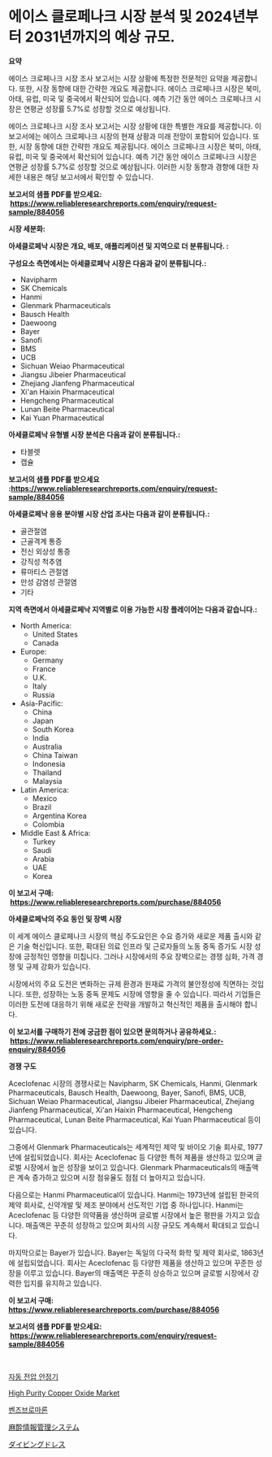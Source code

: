<p><h1>에이스 클로페나크 시장 분석 및 2024년부터 2031년까지의 예상 규모.</h1></p><p><strong>요약</strong></p>
<p><p>에이스 크로페나크 시장 조사 보고서는 시장 상황에 특정한 전문적인 요약을 제공합니다. 또한, 시장 동향에 대한 간략한 개요도 제공합니다. 에이스 크로페나크 시장은 북미, 아태, 유럽, 미국 및 중국에서 확산되어 있습니다. 예측 기간 동안 에이스 크로페나크 시장은 연평균 성장률 5.7%로 성장할 것으로 예상됩니다.</p><p>에이스 크로페나크 시장 조사 보고서는 시장 상황에 대한 특별한 개요를 제공합니다. 이 보고서에는 에이스 크로페나크 시장의 현재 상황과 미래 전망이 포함되어 있습니다. 또한, 시장 동향에 대한 간략한 개요도 제공됩니다. 에이스 크로페나크 시장은 북미, 아태, 유럽, 미국 및 중국에서 확산되어 있습니다. 예측 기간 동안 에이스 크로페나크 시장은 연평균 성장률 5.7%로 성장할 것으로 예상됩니다. 이러한 시장 동향과 경향에 대한 자세한 내용은 해당 보고서에서 확인할 수 있습니다.</p></p>
<p><strong>보고서의 샘플 PDF를 받으세요: &nbsp;<a href="https://www.reliableresearchreports.com/enquiry/request-sample/884056">https://www.reliableresearchreports.com/enquiry/request-sample/884056</a></strong></p>
<p><strong>시장 세분화:</strong></p>
<p><strong> 아세클로페낙 시장은 개요, 배포, 애플리케이션 및 지역으로 더 분류됩니다. :</strong></p>
<p><strong>구성요소 측면에서는 아세클로페낙 시장은 다음과 같이 분류됩니다.:</strong></p>
<p><ul><li>Navipharm</li><li>SK Chemicals</li><li>Hanmi</li><li>Glenmark Pharmaceuticals</li><li>Bausch Health</li><li>Daewoong</li><li>Bayer</li><li>Sanofi</li><li>BMS</li><li>UCB</li><li>Sichuan Weiao Pharmaceutical</li><li>Jiangsu Jibeier Pharmaceutical</li><li>Zhejiang Jianfeng Pharmaceutical</li><li>Xi'an Haixin Pharmaceutical</li><li>Hengcheng Pharmaceutical</li><li>Lunan Beite Pharmaceutical</li><li>Kai Yuan Pharmaceutical</li></ul></p>
<p><strong> 아세클로페낙 유형별 시장 분석은 다음과 같이 분류됩니다.:</strong></p>
<p><ul><li>타블렛</li><li>캡슐</li></ul></p>
<p><strong>보고서의 샘플 PDF를 받으세요 :<a href="https://www.reliableresearchreports.com/enquiry/request-sample/884056">https://www.reliableresearchreports.com/enquiry/request-sample/884056</a></strong></p>
<p><strong> 아세클로페낙 응용 분야별 시장 산업 조사는 다음과 같이 분류됩니다.:</strong></p>
<p><ul><li>골관절염</li><li>근골격계 통증</li><li>전신 외상성 통증</li><li>강직성 척추염</li><li>류마티스 관절염</li><li>만성 감염성 관절염</li><li>기타</li></ul></p>
<p><strong>지역 측면에서 아세클로페낙 지역별로 이용 가능한 시장 플레이어는 다음과 같습니다.:</strong></p>
<p><ul>
    <li>
        North America:
        <ul>
            <li>United States</li>
            <li>Canada</li>
        </ul>
    </li>
    <li>
        Europe:
        <ul>
            <li>Germany</li>
            <li>France</li>
            <li>U.K.</li>
            <li>Italy</li>
            <li>Russia</li>
        </ul>
    </li>
    <li>
        Asia-Pacific:
        <ul>
            <li>China</li>
            <li>Japan</li>
            <li>South Korea</li>
            <li>India</li>
            <li>Australia</li>
            <li>China Taiwan</li>
            <li>Indonesia</li>
            <li>Thailand</li>
            <li>Malaysia</li>
        </ul>
    </li>
    <li>
        Latin America:
        <ul>
            <li>Mexico</li>
            <li>Brazil</li>
            <li>Argentina Korea</li>
            <li>Colombia</li>
        </ul>
    </li>
    <li>
        Middle East & Africa:
        <ul>
            <li>Turkey</li>
            <li>Saudi</li>
            <li>Arabia</li>
            <li>UAE</li>
            <li>Korea</li>
        </ul>
    </li>
    </ul></p>
<p><strong>이 보고서 구매: &nbsp;<a href="https://www.reliableresearchreports.com/purchase/884056">https://www.reliableresearchreports.com/purchase/884056</a></strong></p>
<p><strong>아세클로페낙의 주요 동인 및 장벽 시장</strong></p>
<p><p>이 세계 에이스 클로페나크 시장의 핵심 주도요인은 수요 증가와 새로운 제품 출시와 같은 기술 혁신입니다. 또한, 확대된 의료 인프라 및 근로자들의 노동 중독 증가도 시장 성장에 긍정적인 영향을 미칩니다. 그러나 시장에서의 주요 장벽으로는 경쟁 심화, 가격 경쟁 및 규제 강화가 있습니다.</p><p>시장에서의 주요 도전은 변화하는 규제 환경과 원재료 가격의 불안정성에 직면하는 것입니다. 또한, 성장하는 노동 중독 문제도 시장에 영향을 줄 수 있습니다. 따라서 기업들은 이러한 도전에 대응하기 위해 새로운 전략을 개발하고 혁신적인 제품을 출시해야 합니다.</p></p>
<p><strong>이 보고서를 구매하기 전에 궁금한 점이 있으면 문의하거나 공유하세요.: &nbsp;<a href="https://www.reliableresearchreports.com/enquiry/pre-order-enquiry/884056">https://www.reliableresearchreports.com/enquiry/pre-order-enquiry/884056</a></strong></p>
<p><strong>경쟁 구도</strong></p>
<p><p>Aceclofenac 시장의 경쟁사로는 Navipharm, SK Chemicals, Hanmi, Glenmark Pharmaceuticals, Bausch Health, Daewoong, Bayer, Sanofi, BMS, UCB, Sichuan Weiao Pharmaceutical, Jiangsu Jibeier Pharmaceutical, Zhejiang Jianfeng Pharmaceutical, Xi'an Haixin Pharmaceutical, Hengcheng Pharmaceutical, Lunan Beite Pharmaceutical, Kai Yuan Pharmaceutical 등이 있습니다.</p><p>그중에서 Glenmark Pharmaceuticals는 세계적인 제약 및 바이오 기술 회사로, 1977년에 설립되었습니다. 회사는 Aceclofenac 등 다양한 특허 제품을 생산하고 있으며 글로벌 시장에서 높은 성장을 보이고 있습니다. Glenmark Pharmaceuticals의 매출액은 계속 증가하고 있으며 시장 점유율도 점점 더 높아지고 있습니다.</p><p>다음으로는 Hanmi Pharmaceutical이 있습니다. Hanmi는 1973년에 설립된 한국의 제약 회사로, 신약개발 및 제조 분야에서 선도적인 기업 중 하나입니다. Hanmi는 Aceclofenac 등 다양한 의약품을 생산하며 글로벌 시장에서 높은 평판을 가지고 있습니다. 매출액은 꾸준히 성장하고 있으며 회사의 시장 규모도 계속해서 확대되고 있습니다.</p><p>마지막으로는 Bayer가 있습니다. Bayer는 독일의 다국적 화학 및 제약 회사로, 1863년에 설립되었습니다. 회사는 Aceclofenac 등 다양한 제품을 생산하고 있으며 꾸준한 성장을 이루고 있습니다. Bayer의 매출액은 꾸준히 상승하고 있으며 글로벌 시장에서 강력한 입지를 유지하고 있습니다.</p></p>
<p><strong>이 보고서 구매: &nbsp; <a href="https://www.reliableresearchreports.com/purchase/884056">https://www.reliableresearchreports.com/purchase/884056</a></strong></p>
<p><strong>보고서의 샘플 PDF를 받으세요: &nbsp;<a href="https://www.reliableresearchreports.com/enquiry/request-sample/884056">https://www.reliableresearchreports.com/enquiry/request-sample/884056</a></strong><strong></strong></p>
<p>&nbsp;</p>
<p><p><a href="https://github.com/sougarounis/Market-Research-Report-List-3/blob/main/26135581180.md">자동 전압 안정기</a></p><p><a href="https://github.com/RichRobinson5/Market-Research-Report-List-4/blob/main/high-purity-copper-oxide-market.md">High Purity Copper Oxide Market</a></p><p><a href="https://github.com/vs2869dizt0/Market-Research-Report-List-1/blob/main/73007011181.md">벤즈브로마론</a></p><p><a href="https://github.com/oqoeusbvpadwjs08/Market-Research-Report-List-1/blob/main/58749641568.md">麻酔情報管理システム</a></p><p><a href="https://medium.com/@jacksonwiza1924/%E3%83%80%E3%82%A4%E3%83%93%E3%83%B3%E3%82%B0%E3%82%B9%E3%83%BC%E3%83%84%E5%B8%82%E5%A0%B4-%E7%AB%B6%E4%BA%89%E5%88%86%E6%9E%90-%E5%B8%82%E5%A0%B4%E5%8B%95%E5%90%91-2031%E5%B9%B4%E3%81%BE%E3%81%A7%E3%81%AE%E4%BA%88%E6%B8%AC-9d2bc4ce9eb1">ダイビングドレス</a></p></p>